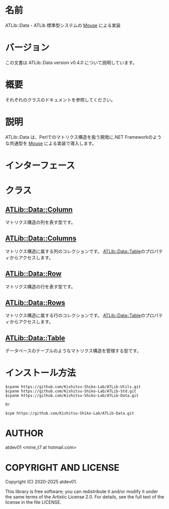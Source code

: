 # 名前

ATLib::Data - ATLib 標準型システムの [Mouse](https://metacpan.org/pod/Mouse) による実装

# バージョン

この文書は ATLib::Data version v0.4.0 について説明しています。

# 概要

それぞれのクラスのドキュメントを参照してください。

# 説明

ATLib::Data は、Perlでのマトリクス構造を扱う開発に.NET Frameworkのような共通型を [Mouse](https://metacpan.org/pod/Mouse) による実装で導入します。

# インターフェース

# クラス

## [ATLib::Data::Column](https://metacpan.org/pod/ATLib%3A%3AData%3A%3AColumn)

マトリクス構造の列を表す型です。

## [ATLib::Data::Columns](https://metacpan.org/pod/ATLib%3A%3AData%3A%3AColumns)

マトリクス構造に属する列のコレクションです。
[ATLib::Data::Table](https://metacpan.org/pod/ATLib%3A%3AData%3A%3ATable)のプロパティからアクセスします。

## [ATLib::Data::Row](https://metacpan.org/pod/ATLib%3A%3AData%3A%3ARow)

マトリクス構造の行を表す型です。

## [ATLib::Data::Rows](https://metacpan.org/pod/ATLib%3A%3AData%3A%3ARows)

マトリクス構造に属する行のコレクションです。
[ATLib::Data::Table](https://metacpan.org/pod/ATLib%3A%3AData%3A%3ATable)のプロパティからアクセスします。

## [ATLib::Data::Table](https://metacpan.org/pod/ATLib%3A%3AData%3A%3ATable)

データベースのテーブルのようなマトリクス構造を管理する型です。

# インストール方法

    $cpanm https://github.com/Kishitsu-Shiko-Lab/ATLib-Utils.git
    $cpanm https://github.com/Kishitsu-Shiko-Lab/ATLib-Std.git
    $cpanm https://github.com/Kishitsu-Shiko-Lab/ATLib-Data.git

    Or

    $cpm https://github.com/Kishitsu-Shiko-Lab/ATLib-Data.git

# AUTHOR

atdev01 &lt;mine\_t7 at hotmail.com>

# COPYRIGHT AND LICENSE

Copyright (C) 2020-2025 atdev01.

This library is free software; you can redistribute it and/or modify
it under the same terms of the Artistic License 2.0. For details,
see the full text of the license in the file LICENSE.
